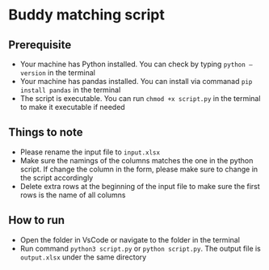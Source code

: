 # Buddy matching script

## Prerequisite
- Your machine has Python installed. You can check by typing `python –version` in the terminal
- Your machine has pandas installed. You can install via commanad `pip install pandas` in the terminal
- The script is executable. You can run `chmod +x script.py` in the terminal to make it executable if needed

## Things to note
- Please rename the input file to `input.xlsx`
- Make sure the namings of the columns matches the one in the python script. If change the column in the form, please make sure to change in the script accordingly
- Delete extra rows at the beginning of the input file to make sure the first rows is the name of all columns

## How to run
- Open the folder in VsCode or navigate to the folder in the terminal
- Run command `python3 script.py` or `python script.py`. The output file is `output.xlsx` under the same directory
